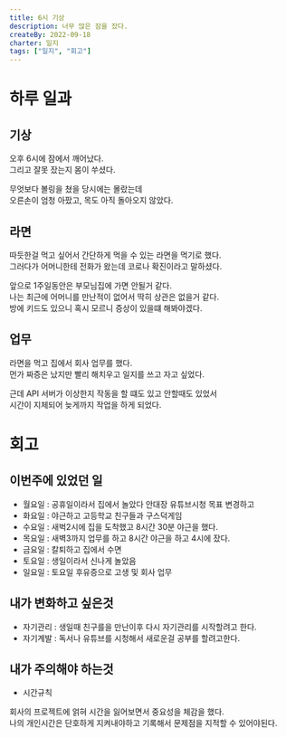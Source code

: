 ```yaml
---
title: 6시 기상
description: 너무 많은 잠을 잤다.
createBy: 2022-09-18
charter: 일지
tags: ["일지", "회고"]
---
```


# 하루 일과

## 기상

오후 6시에 잠에서 깨어났다.  
그리고 잘못 잤는지 몸이 쑤셨다.

무엇보다 볼링을 쳤을 당시에는 몰랐는데  
오른손이 엄청 아팠고, 목도 아직 돌아오지 않았다.

## 라면

따듯한걸 먹고 싶어서 간단하게 먹을 수 있는 라면을 먹기로 했다.  
그러다가 어머니한테 전화가 왔는데 코로나 확진이라고 말하셨다.

앞으로 1주일동안은 부모님집에 가면 안될거 같다.  
나는 최근에 어머니를 만난적이 없어서 딱히 상관은 없을거 같다.  
방에 키드도 있으니 혹시 모르니 증상이 있을떄 해봐야겠다.

## 업무

라면을 먹고 집에서 회사 업무를 했다.  
먼가 짜증은 났지만 빨리 해치우고 일지를 쓰고 자고 싶었다.

근데 API 서버가 이상한지 작동을 할 떄도 있고 안할때도 있었서  
시간이 지체되어 늦게까지 작업을 하게 되었다.

# 회고

## 이번주에 있었던 일

-   월요일 : 공휴일이라서 집에서 놀았다 안대장 유튜브시청 목표 변경하고
-   화요일 : 야근하고 고등학교 친구들과 구스덕게임
-   수요일 : 새벅2시에 집을 도착했고 8시간 30분 야근을 했다.
-   목요일 : 새벽3까지 업무를 하고 8시간 야근을 하고 4시에 잤다.
-   금요일 : 칼퇴하고 집에서 수면
-   토요일 : 생일이라서 신나게 놀았음
-   일요일 : 토요일 후유증으로 고생 및 회사 업무

## 내가 변화하고 싶은것

-   자기관리 : 생일때 친구를을 만난이후 다시 자기관리를 시작할려고 한다.
-   자기계발 : 독서나 유튜브를 시청해서 새로운걸 공부를 할려고한다.

## 내가 주의해야 하는것

-   시간규칙

회사의 프로젝트에 얽혀 시간을 잃어보면서 중요성을 체감을 했다.  
나의 개인시간은 단호하게 지켜내야하고 기록해서 문제점을 지적할 수 있어야된다.
